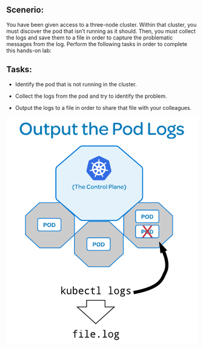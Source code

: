 ## Scenerio:

You have been given access to a three-node cluster. Within that cluster, you must discover the pod that isn’t running as it should. Then, you must collect the logs and save them to a file in order to capture the problematic messages from the log. Perform the following tasks in order to complete this hands-on lab:

## Tasks:

* Identify the pod that is not running in the cluster.

* Collect the logs from the pod and try to identify the problem.

* Output the logs to a file in order to share that file with your colleagues.

![](./img/CKA-LABS_%20Monitor%20and%20Output%20Logs%20to%20a%20File%20in%20Kubernetes%20(1).png)